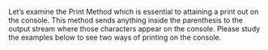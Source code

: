 Let’s examine the Print Method which is essential to attaining a print out on the console. This method sends anything inside the parenthesis to the output stream where those characters appear on the console. Please study the examples below to see two ways of printing on the console.

